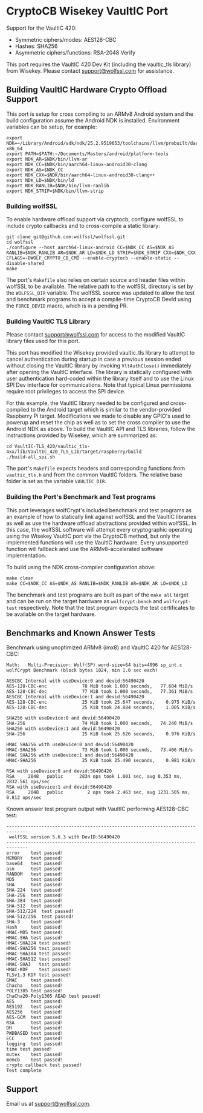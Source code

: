 # CryptoCB Wisekey VaultIC Port

Support for the VaultIC 420:
 - Symmetric ciphers/modes: AES128-CBC
 - Hashes: SHA256
 - Asymmetric ciphers/functions: RSA-2048 Verify

This port requires the VaultIC 420 Dev Kit (including the vaultic_tls library) from Wisekey.  Please contact support@wolfssl.com for assistance.

## Building VaultIC Hardware Crypto Offload Support

This port is setup for cross compiling to an ARMv8 Android system and the build configuration assume the Android NDK is installed.  Environment variables can be setup, for example:

```
export NDK=~/Library/Android/sdk/ndk/25.2.9519653/toolchains/llvm/prebuilt/darwin-x86_64
export PATH=$PATH:~/Documents/Masters/android/platform-tools
export NDK_AR=$NDK/bin/llvm-ar
export NDK_CC=$NDK/bin/aarch64-linux-android30-clang
export NDK_AS=$NDK_CC
export NDK_CXX=$NDK/bin/aarch64-linux-android30-clang++
export NDK_LD=$NDK/bin/ld
export NDK_RANLIB=$NDK/bin/llvm-ranlib
export NDK_STRIP=$NDK/bin/llvm-strip
```

### Building wolfSSL

To enable hardware offload support via cryptocb, configure wolfSSL to include crypto callbacks and to cross-compile a static library:

```
git clone git@github.com:wolfssl/wolfssl.git
cd wolfssl
./configure --host aarch64-linux-android CC=$NDK_CC AS=$NDK_AS RANLIB=$NDK_RANLIB AR=$NDK_AR LD=$NDK_LD STRIP=$NDK_STRIP CXX=$NDK_CXX CFLAGS=-DWOLF_CRYPTO_CB_CMD --enable-cryptocb --enable-static --disable-shared
make 
```

The port's `Makefile` also relies on certain source and header files within wolfSSL to be available.  The relative path to the wolfSSL directory is set by the `WOLFSSL_DIR` variable.  The wolfSSL source was updated to allow the test and benchmark programs to accept a compile-time CryptoCB DevId using the `FORCE_DEVID` macro, which is in a pending PR.

### Building VaultIC TLS Library

Please contact support@wolfssl.com for access to the modified VaultIC library files used for this port.

This port has modified the Wisekey provided vaultic_tls library to attempt to cancel authentication during startup in case a previous session ended without closing the VaultIC library by invoking `VltAuthClose()` immediately after opening the VaultIC interface.  The library is statically configured with user authentication hard-coded within the library itself and to use the Linux SPI Dev interface for communications.  Note that typical Linux permissions require root privileges to access the SPI device. 

For this example, the VaultIC library needed to be configured and cross-compiled to the Android target which is similar to the vendor-provided Raspberry Pi target.  Modifications we made to disable any GPIO's used to powerup and reset the chip as well as to set the cross compiler to use the Android NDK as above.  To build the VaultIC API and TLS libraries, follow the instructions provided by Wisekey, which are summarized as:

```
cd VaultIC-TLS_420/vaultic_tls-4xx/lib/VaultIC_420_TLS_Lib/target/raspberry/build
./build-all_spi.sh
```

The port's `Makefile` expects headers and corresponding functions from `vaultic_tls.h` and from the common VaultIC folders.  The relative base folder is set as the variable `VAULTIC_DIR`. 

### Building the Port's Benchmark and Test programs

This port leverages wolfCrypt's included benchmark and test programs as an example of how to statically link against wolfSSL and the VaultIC libraries as well as use the hardware offload abstractions provided within wolfSSL.  In this case, the wolfSSL software will attempt every cryptographic operating using the Wisekey VaultIC port via the CryptoCB method, but only the implemented functions will use the VaultIC hardware.  Every unsupported function will fallback and use the ARMv8-accelerated software implementation.

To build using the NDK cross-compiler configuration above:

```
make clean
make CC=$NDK_CC AS=$NDK_AS RANLIB=$NDK_RANLIB AR=$NDK_AR LD=$NDK_LD
```

The benchmark and test programs are built as part of the `make all` target and can be run on the target hardware as `wolfcrypt-bench` and `wolfcrypt-test` respectively.  Note that the test program expects the test certificates to be available on the target hardware.

## Benchmarks and Known Answer Tests

Benchmark using unoptimized ARMv8 (imx8) and VaultIC 420 for AES128-CBC:

```
Math: 	Multi-Precision: Wolf(SP) word-size=64 bits=4096 sp_int.c
wolfCrypt Benchmark (block bytes 1024, min 1.0 sec each)

AESCBC Internal with useDevice:0 and devid:56490420
AES-128-CBC-enc             78 MiB took 1.000 seconds,   77.604 MiB/s
AES-128-CBC-dec             77 MiB took 1.000 seconds,   77.361 MiB/s
AESCBC Internal with useDevice:1 and devid:56490420
AES-128-CBC-enc             25 KiB took 25.647 seconds,    0.975 KiB/s
AES-128-CBC-dec             25 KiB took 24.884 seconds,    1.005 KiB/s

SHA256 with useDevice:0 and devid:56490420
SHA-256                     74 MiB took 1.000 seconds,   74.240 MiB/s
SHA256 with useDevice:1 and devid:56490420
SHA-256                     25 KiB took 25.626 seconds,    0.976 KiB/s

HMAC SHA256 with useDevice:0 and devid:56490420
HMAC-SHA256                 73 MiB took 1.000 seconds,   73.406 MiB/s
HMAC SHA256 with useDevice:1 and devid:56490420
HMAC-SHA256                 25 KiB took 25.490 seconds,    0.981 KiB/s

RSA with useDevice:0 and devid:56490420
RSA     2048   public      2834 ops took 1.001 sec, avg 0.353 ms, 2832.561 ops/sec
RSA with useDevice:1 and devid:56490420
RSA     2048   public         2 ops took 2.463 sec, avg 1231.505 ms, 0.812 ops/sec
```

Known answer test program output with VaultIC performing AES128-CBC test:

```
------------------------------------------------------------------------------
 wolfSSL version 5.6.3 with DevID:56490420
------------------------------------------------------------------------------
error    test passed!
MEMORY   test passed!
base64   test passed!
asn      test passed!
RANDOM   test passed!
MD5      test passed!
SHA      test passed!
SHA-224  test passed!
SHA-256  test passed!
SHA-384  test passed!
SHA-512  test passed!
SHA-512/224  test passed!
SHA-512/256  test passed!
SHA-3    test passed!
Hash     test passed!
HMAC-MD5 test passed!
HMAC-SHA test passed!
HMAC-SHA224 test passed!
HMAC-SHA256 test passed!
HMAC-SHA384 test passed!
HMAC-SHA512 test passed!
HMAC-SHA3   test passed!
HMAC-KDF    test passed!
TLSv1.3 KDF test passed!
GMAC     test passed!
Chacha   test passed!
POLY1305 test passed!
ChaCha20-Poly1305 AEAD test passed!
AES      test passed!
AES192   test passed!
AES256   test passed!
AES-GCM  test passed!
RSA      test passed!
DH       test passed!
PWDBASED test passed!
ECC      test passed!
logging  test passed!
time test passed!
mutex    test passed!
memcb    test passed!
crypto callback test passed!
Test complete
```

## Support

Email us at [support@wolfssl.com](mailto:support@wolfssl.com).
